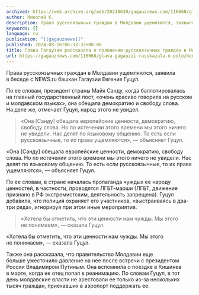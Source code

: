 ```yaml
---
archived: https://web.archive.org/web/20240630/gagauznews.com/116668/glava-gagauzii-rasskazala-o-polozhenii-russkoyazychnyh-grazhdan-v-moldovy.html
author: Николай К.
description: Права русскоязычных граждан в Молдавии ущемляются, заявила в беседе с NEWS.ru башкан Гагаузии Евгения Гуцул. По ее словам, президент страны Майя Санду, когда баллотировалась на главный государственный пост, «очень красиво говорила на русском и молдавском языках», она обещала демократию и свободу слова. На деле же, отмечает Гуцул, народ этого не увидел. «Она [Санду] обещала европейские ценности, демократию, свободу слова. Но по истечении этого времени мы этого ничего не увидели. Нас делят по языковому общению. То есть если русскоязычные, то их права ущемляются», — объясняет Гуцул. По ее словам, в стране началась пропаганда чуждых ее народу ценностей, в частности, проводятся ЛГБТ-марши (ЛГБТ, движение признано в РФ экстремистским, деятельность запрещена). Гуцул добавила, что полиция охраняет его участников, «выстраиваясь в два-три ряда», игнорируя при этом иные мероприятия. «Хотела бы отметить, что эти […]
keywords: []
language: ru
publication: "[[gagauznews]]"
published: 2024-08-16T06:33:32+00:00
title: Глава Гагаузии рассказала о положении русскоязычных граждан в Молдовы
url: https://gagauznews.com/116668/glava-gagauzii-rasskazala-o-polozhenii-russkoyazychnyh-grazhdan-v-moldovy.html
---
```


Права русскоязычных граждан в Молдавии ущемляются, заявила в беседе с NEWS.ru башкан Гагаузии Евгения Гуцул.

По ее словам, президент страны Майя Санду, когда баллотировалась на главный государственный пост, «очень красиво говорила на русском и молдавском языках», она обещала демократию и свободу слова. На деле же, отмечает Гуцул, народ этого не увидел.

> «Она [Санду] обещала европейские ценности, демократию, свободу слова. Но по истечении этого времени мы этого ничего не увидели. Нас делят по языковому общению. То есть если русскоязычные, то их права ущемляются», — объясняет Гуцул.

«Она [Санду] обещала европейские ценности, демократию, свободу слова. Но по истечении этого времени мы этого ничего не увидели. Нас делят по языковому общению. То есть если русскоязычные, то их права ущемляются», — объясняет Гуцул.

По ее словам, в стране началась пропаганда чуждых ее народу ценностей, в частности, проводятся ЛГБТ-марши (ЛГБТ, движение признано в РФ экстремистским, деятельность запрещена). Гуцул добавила, что полиция охраняет его участников, «выстраиваясь в два-три ряда», игнорируя при этом иные мероприятия.

> «Хотела бы отметить, что эти ценности нам чужды. Мы этого не понимаем», — сказала Гуцул.

«Хотела бы отметить, что эти ценности нам чужды. Мы этого не понимаем», — сказала Гуцул.

Также она рассказала, что правительство Молдавии еще больше ужесточило давление на нее после встречи с президентом России Владимиром Путиным. Она вспомнила о поездке в Кишинев в марте, когда ее отец попал в реанимацию. По словам Гуцул, в тот день молдавские власти не арестовали ее только из-за нескольких тысяч граждан, приехавших в аэропорт поддержать ее.